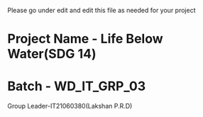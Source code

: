 Please go under edit and edit this file as needed for your project

# Project Name - Life Below Water(SDG 14)
# Batch - WD_IT_GRP_03

Group Leader-IT21060380(Lakshan P.R.D)
             


